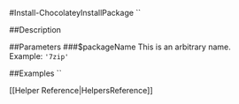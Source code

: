 #Install-ChocolateyInstallPackage
``  
  
##Description
  
  
##Parameters
###$packageName
This is an arbitrary name.  
Example: `'7zip'`  
  

##Examples
``  
  
[[Helper Reference|HelpersReference]]  